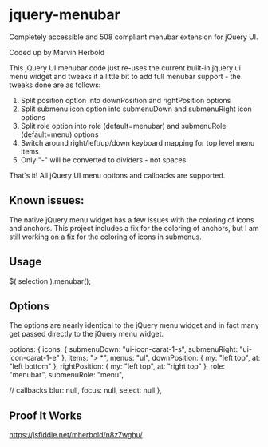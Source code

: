 # jquery-menubar
Completely accessible and 508 compliant menubar extension for jQuery UI.

Coded up by Marvin Herbold

This jQuery UI menubar code just re-uses the current built-in jquery ui menu widget and tweaks it a little bit to add full menubar support - the tweaks done are as follows:

1) Split position option into downPosition and rightPosition options
2) Split submenu icon option into submenuDown and submenuRight icon options
3) Split role option into role (default=menubar) and submenuRole (default=menu) options
4) Switch around right/left/up/down keyboard mapping for top level menu items
5) Only "-" will be converted to dividers - not spaces

That's it! All jQuery UI menu options and callbacks are supported.

## Known issues:
The native jQuery menu widget has a few issues with the coloring of icons and anchors. This project includes a fix for the coloring of anchors, but I am still working on a fix for the coloring of icons in submenus.

## Usage

$( selection ).menubar();

## Options
The options are nearly identical to the jQuery menu widget and in fact many get passed directly to the jQuery menu widget.

options: {
  icons: {
    submenuDown: "ui-icon-carat-1-s",
    submenuRight: "ui-icon-carat-1-e"
  },
  items: "> *",
  menus: "ul",
  downPosition: {
    my: "left top",
    at: "left bottom"
  },
  rightPosition: {
    my: "left top",
    at: "right top"
  },
  role: "menubar",
  submenuRole: "menu",

  // callbacks
  blur: null,
  focus: null,
  select: null
},

## Proof It Works
https://jsfiddle.net/mherbold/n8z7wghu/

